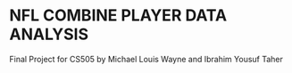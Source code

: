 # NFL COMBINE PLAYER DATA ANALYSIS
Final Project for CS505 by Michael Louis Wayne and Ibrahim Yousuf Taher
